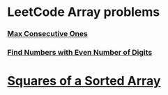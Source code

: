 # LeetCode Array problems

### [Max Consecutive Ones][maxlink]
[maxlink]: https://github.com/democracyKim/study_for_me/blob/main/Data_Structure/Array/LeetCode/Max_Consecutive_Ones/solution.md "link"

### [Find Numbers with Even Number of Digits][findlink]
[findlink]: https://github.com/democracyKim/CS_Study/tree/main/LeetCode/arrays101/Find%20Numbers%20with%20Even%20Number%20of%20Digits "findlink"

# [Squares of a Sorted Array][Sorted]
[Sorted]: https://github.com/democracyKim/CS_Study/tree/main/LeetCode/arrays101/Squares%20of%20a%20Sorted%20Array "Sorted"